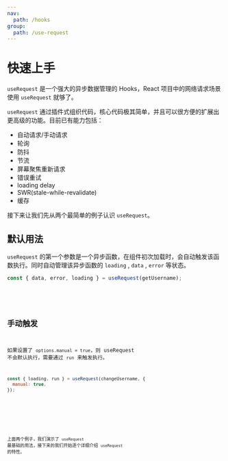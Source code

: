 ```yaml
---
nav:
  path: /hooks
group:
  path: /use-request
---
```


# 快速上手

`useRequest` 是一个强大的异步数据管理的 Hooks，React 项目中的网络请求场景使用 `useRequest` 就够了。

`useRequest` 通过插件式组织代码，核心代码极其简单，并且可以很方便的扩展出更高级的功能。目前已有能力包括：

- 自动请求/手动请求
- 轮询
- 防抖
- 节流
- 屏幕聚焦重新请求
- 错误重试
- loading delay
- SWR(stale-while-revalidate)
- 缓存

接下来让我们先从两个最简单的例子认识 `useRequest`。

## 默认用法

`useRequest` 的第一个参数是一个异步函数，在组件初次加载时，会自动触发该函数执行。同时自动管理该异步函数的 `loading` , `data` , `error` 等状态。

```js
const { data, error, loading } = useRequest(getUsername);
```

<br />

<code src="./demo/default.tsx" />

## 手动触发

如果设置了 `options.manual = true`，则 useRequest 不会默认执行，需要通过 `run` 来触发执行。

```js
const { loading, run } = useRequest(changeUsername, {
  manual: true,
});
```

<br />

<code src="./demo/manual.tsx" />

上面两个例子，我们演示了 `useRequest` 最基础的用法，接下来的我们开始逐个详细介绍 `useRequest` 的特性。
